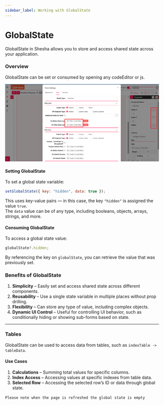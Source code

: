 ```yaml
---
sidebar_label: Working with GlobalState
---
```


# GlobalState

GlobalState in Shesha allows you to store and access shared state across your application.

### Overview  

GlobalState can be set or consumed by opening any codeEditor or js.
![Image](../../../fundamentals/images/globalstate1.png)

#### Setting GlobalState

To set a global state variable:

```js
setGlobalState({ key: "hidden", data: true });
```

This uses key-value pairs — in this case, the key `"hidden"` is assigned the value `true`.  
The `data` value can be of any type, including booleans, objects, arrays, strings, and more.

#### Consuming GlobalState

To access a global state value:

```js
globalState?.hidden;
```

By referencing the key on `globalState`, you can retrieve the value that was previously set.

### Benefits of GlobalState

1. **Simplicity** – Easily set and access shared state across different components.
2. **Reusability** – Use a single state variable in multiple places without prop drilling.
3. **Flexibility** – Can store any type of value, including complex objects.
4. **Dynamic UI Control** – Useful for controlling UI behavior, such as conditionally hiding or showing sub-forms based on state.

---

### Tables

GlobalState can be used to access data from tables, such as `indexTable -> tableData`.

#### Use Cases

1. **Calculations** – Summing total values for specific columns.
2. **Index Access** – Accessing values at specific indexes from table data.
3. **Selected Row** – Accessing the selected row’s ID or data through global state.

`Please note when the page is refreshed the global state is empty`
